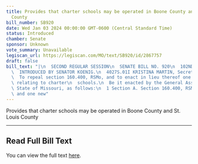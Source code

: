 ```yaml
---
title: Provides that charter schools may be operated in Boone County and St. Louis
  County
bill_number: SB920
date: Wed Jan 03 2024 00:00:00 GMT-0600 (Central Standard Time)
status: Introduced
chamber: Senate
sponsor: Unknown
vote_summary: Unavailable
legiscan_url: https://legiscan.com/MO/text/SB920/id/2867757
draft: false
bill_text: "|\n  SECOND REGULAR SESSION\n  SENATE BILL NO. 920\n  102ND GENERA L ASSEMBLY\n\
  \  INTRODUCED BY SENATOR KOENIG.\n  4027S.01I KRISTINA MARTIN, Secretary\n  AN ACT\n\
  \  To repeal section 160.400, RSMo, and to enact in lieu thereof one new section\
  \ relating to charter\n  schools.\n  Be it enacted by the General Assembly of the\
  \ State of Missouri, as follows:\n  1 Section A. Section 160.400, RSMo, is repealed\
  \ and one new"
---
```

Provides that charter schools may be operated in Boone County and St. Louis County

---

## Read Full Bill Text

You can view the full text [here](https://legiscan.com/MO/text/SB920/id/2867757).
